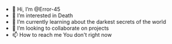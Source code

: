 - 👋 Hi, I’m @Error-45
- 👀 I’m interested in Death
- 🌱 I’m currently learning about the darkest secrets of the world
- 💞️ I’m looking to collaborate on projects
- 📫 How to reach me You don't right now

<!---
Error-45/Error-45 is a ✨ special ✨ repository because its `README.md` (this file) appears on your GitHub profile.
You can click the Preview link to take a look at your changes.
--->
